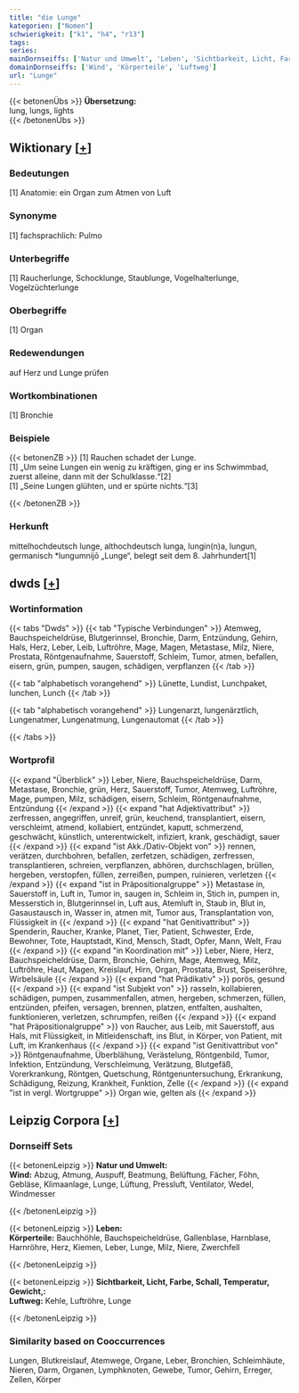 ```yaml
---
title: "die Lunge"
kategorien: ["Nomen"]
schwierigkeit: ["k1", "h4", "r13"]
tags:
series:
mainDornseiffs: ['Natur und Umwelt', 'Leben', 'Sichtbarkeit, Licht, Farbe, Schall, Temperatur, Gewicht,']
domainDornseiffs: ['Wind', 'Körperteile', 'Luftweg']
url: "Lunge"
---
```


{{< betonenÜbs >}}
**Übersetzung:**  
lung, lungs, lights  
{{< /betonenÜbs >}}

## Wiktionary [[+](https://de.wiktionary.org/wiki/Lunge)]

### Bedeutungen
[1] Anatomie: ein Organ zum Atmen von Luft  

### Synonyme
[1] fachsprachlich: Pulmo  

### Unterbegriffe
[1] Raucherlunge, Schocklunge, Staublunge, Vogelhalterlunge, Vogelzüchterlunge  

### Oberbegriffe
[1] Organ  

### Redewendungen
auf Herz und Lunge prüfen  

### Wortkombinationen
[1] Bronchie  

### Beispiele
{{< betonenZB >}}
[1] Rauchen schadet der Lunge.  
[1] „Um seine Lungen ein wenig zu kräftigen, ging er ins Schwimmbad, zuerst alleine, dann mit der Schulklasse.“[2]  
[1] „Seine Lungen glühten, und er spürte nichts.“[3]  

{{< /betonenZB >}}
### Herkunft
mittelhochdeutsch lunge, althochdeutsch lunga, lungin(n)a, lungun, germanisch *lungumnijō „Lunge“, belegt seit dem 8. Jahrhundert[1]  



## dwds [[+](https://www.dwds.de/wb/Lunge)]

### Wortinformation
{{< tabs "Dwds" >}}
{{< tab "Typische Verbindungen" >}}
Atemweg, Bauchspeicheldrüse, Blutgerinnsel, Bronchie, Darm, Entzündung, Gehirn, Hals, Herz, Leber, Leib, Luftröhre, Mage, Magen, Metastase, Milz, Niere, Prostata, Röntgenaufnahme, Sauerstoff, Schleim, Tumor, atmen, befallen, eisern, grün, pumpen, saugen, schädigen, verpflanzen
{{< /tab >}}

{{< tab "alphabetisch vorangehend" >}}
Lünette, Lundist, Lunchpaket, lunchen, Lunch
{{< /tab >}}

{{< tab "alphabetisch vorangehend" >}}
Lungenarzt, lungenärztlich, Lungenatmer, Lungenatmung, Lungenautomat
{{< /tab >}}

{{< /tabs >}}

### Wortprofil
{{< expand "Überblick" >}} Leber, Niere, Bauchspeicheldrüse, Darm, Metastase, Bronchie, grün, Herz, Sauerstoff, Tumor, Atemweg, Luftröhre, Mage, pumpen, Milz, schädigen, eisern, Schleim, Röntgenaufnahme, Entzündung {{< /expand >}}
{{< expand "hat Adjektivattribut" >}} zerfressen, angegriffen, unreif, grün, keuchend, transplantiert, eisern, verschleimt, atmend, kollabiert, entzündet, kaputt, schmerzend, geschwächt, künstlich, unterentwickelt, infiziert, krank, geschädigt, sauer {{< /expand >}}
{{< expand "ist Akk./Dativ-Objekt von" >}} rennen, verätzen, durchbohren, befallen, zerfetzen, schädigen, zerfressen, transplantieren, schreien, verpflanzen, abhören, durchschlagen, brüllen, hergeben, verstopfen, füllen, zerreißen, pumpen, ruinieren, verletzen {{< /expand >}}
{{< expand "ist in Präpositionalgruppe" >}} Metastase in, Sauerstoff in, Luft in, Tumor in, saugen in, Schleim in, Stich in, pumpen in, Messerstich in, Blutgerinnsel in, Luft aus, Atemluft in, Staub in, Blut in, Gasaustausch in, Wasser in, atmen mit, Tumor aus, Transplantation von, Flüssigkeit in {{< /expand >}}
{{< expand "hat Genitivattribut" >}} Spenderin, Raucher, Kranke, Planet, Tier, Patient, Schwester, Erde, Bewohner, Tote, Hauptstadt, Kind, Mensch, Stadt, Opfer, Mann, Welt, Frau {{< /expand >}}
{{< expand "in Koordination mit" >}} Leber, Niere, Herz, Bauchspeicheldrüse, Darm, Bronchie, Gehirn, Mage, Atemweg, Milz, Luftröhre, Haut, Magen, Kreislauf, Hirn, Organ, Prostata, Brust, Speiseröhre, Wirbelsäule {{< /expand >}}
{{< expand "hat Prädikativ" >}} porös, gesund {{< /expand >}}
{{< expand "ist Subjekt von" >}} rasseln, kollabieren, schädigen, pumpen, zusammenfallen, atmen, hergeben, schmerzen, füllen, entzünden, pfeifen, versagen, brennen, platzen, entfalten, aushalten, funktionieren, verletzen, schrumpfen, reißen {{< /expand >}}
{{< expand "hat Präpositionalgruppe" >}} von Raucher, aus Leib, mit Sauerstoff, aus Hals, mit Flüssigkeit, in Mitleidenschaft, ins Blut, in Körper, von Patient, mit Luft, im Krankenhaus {{< /expand >}}
{{< expand "ist Genitivattribut von" >}} Röntgenaufnahme, Überblähung, Verästelung, Röntgenbild, Tumor, Infektion, Entzündung, Verschleimung, Verätzung, Blutgefäß, Vorerkrankung, Röntgen, Quetschung, Röntgenuntersuchung, Erkrankung, Schädigung, Reizung, Krankheit, Funktion, Zelle {{< /expand >}}
{{< expand "ist in vergl. Wortgruppe" >}} Organ wie, gelten als {{< /expand >}}

## Leipzig Corpora [[+](https://corpora.uni-leipzig.de/en/res?word=Lunge&corpusId=deu_newscrawl-public_2018)]

### Dornseiff Sets
{{< betonenLeipzig >}}
**Natur und Umwelt:**  
**Wind:** Abzug, Atmung, Auspuff, Beatmung, Belüftung, Fächer, Föhn, Gebläse, Klimaanlage, Lunge, Lüftung, Pressluft, Ventilator, Wedel, Windmesser  

{{< /betonenLeipzig >}}


{{< betonenLeipzig >}}
**Leben:**  
**Körperteile:** Bauchhöhle, Bauchspeicheldrüse, Gallenblase, Harnblase, Harnröhre, Herz, Kiemen, Leber, Lunge, Milz, Niere, Zwerchfell  

{{< /betonenLeipzig >}}


{{< betonenLeipzig >}}
**Sichtbarkeit, Licht, Farbe, Schall, Temperatur, Gewicht,:**  
**Luftweg:** Kehle, Luftröhre, Lunge  

{{< /betonenLeipzig >}}

### Similarity based on Cooccurrences
Lungen, Blutkreislauf, Atemwege, Organe, Leber, Bronchien, Schleimhäute, Nieren, Darm, Organen, Lymphknoten, Gewebe, Tumor, Gehirn, Erreger, Zellen, Körper

